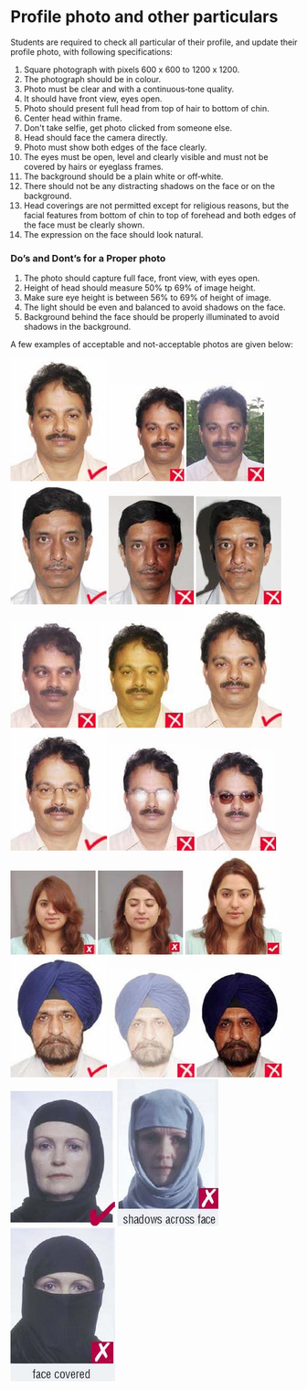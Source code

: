 # Profile photo and other particulars

Students are required to check all particular of their profile, and update their profile photo, with following specifications:

1. Square photograph with pixels 600 x 600 to 1200 x 1200.
2. The photograph should be in colour.
3. Photo must be clear and with a continuous‐tone quality.
4. It should have front view, eyes open.
5. Photo should present full head from top of hair to bottom of chin.
6. Center head within frame.
7. Don't take selfie, get photo clicked from someone else.
8. Head should face the camera directly.
9. Photo must show both edges of the face clearly.
10. The eyes must be open, level and clearly visible and must not be covered by hairs or eyeglass frames.
7. The background should be a plain white or off‐white.
8. There should not be any distracting shadows on the face or on the background.
9. Head  coverings  are  not  permitted  except  for  religious  reasons,  but  the  facial features from bottom of chin to top of forehead and both edges of the face must be clearly shown.
10. The expression on the face should look natural.

### Do’s and Dont’s for a Proper photo

1. The photo should capture full face, front view, with eyes open.
1. Height  of head  should measure  50% tp 69% of image height.
2. Make sure eye height is between 56% to 69% of height of image.
3. The light should be even and balanced to avoid shadows on the face.
4. Background  behind  the  face  should  be  properly  illuminated  to  avoid  shadows  in the background.

A few examples of acceptable and not-acceptable photos are given below:

![image7.png](Dec2020/media/Photo/image7.png)
![image8.png](Dec2020/media/Photo/image8.jpeg)
![image9.png](Dec2020/media/Photo/image9.jpeg)
![image10.png](Dec2020/media/Photo/image10.png)
![image11.png](Dec2020/media/Photo/image11.jpeg)
![image12.png](Dec2020/media/Photo/image12.png)
![image13.png](Dec2020/media/Photo/image13.jpeg)
![image14.png](Dec2020/media/Photo/image14.jpeg)
![image15.png](Dec2020/media/Photo/image15.png)
![image16.png](Dec2020/media/Photo/image16.png)
![image17.png](Dec2020/media/Photo/image17.jpeg)
![image18.png](Dec2020/media/Photo/image18.jpeg)
![image19.png](Dec2020/media/Photo/image19.jpeg)
![image20.png](Dec2020/media/Photo/image20.jpeg)
![image21.png](Dec2020/media/Photo/image21.jpeg)
![image22.png](Dec2020/media/Photo/image22.png)
![image23.png](Dec2020/media/Photo/image23.jpeg)
![image24.png](Dec2020/media/Photo/image24.jpeg)
![image25.png](Dec2020/media/Photo/image25.png)
![image26.png](Dec2020/media/Photo/image26.png)
![image27.png](Dec2020/media/Photo/image27.jpeg)
